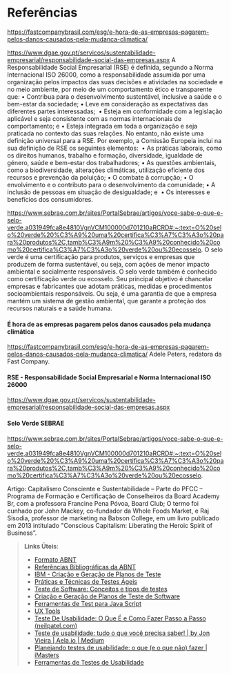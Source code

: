 # Referências

https://fastcompanybrasil.com/esg/e-hora-de-as-empresas-pagarem-pelos-danos-causados-pela-mudanca-climatica/

https://www.dgae.gov.pt/servicos/sustentabilidade-empresarial/responsabilidade-social-das-empresas.aspx
A Responsabilidade Social Empresarial (RSE) é definida, segundo a Norma Internacional ISO 26000, como a responsabilidade assumida por uma organização pelos impactos das suas decisões e atividades na sociedade e no meio ambiente, por meio de um comportamento ético e transparente que:
• Contribua para o desenvolvimento sustentável, inclusive a saúde e o bem-estar da sociedade; • Leve em consideração as expectativas das diferentes partes interessadas;  • Esteja em conformidade com a legislação aplicável e seja consistente com as normas internacionais de comportamento; e • Esteja integrada em toda a organização e seja praticada no contexto das suas relações.
No entanto, não existe uma definição universal para a RSE. Por exemplo, a Comissão Europeia inclui na sua definição de RSE os seguintes elementos: 
• As práticas laborais, como os direitos humanos, trabalho e formação, diversidade, igualdade de género, saúde e bem-estar dos trabalhadores; • As questões ambientais, como a biodiversidade, alterações climáticas, utilização eficiente dos recursos e prevenção da poluição; • O combate à corrupção; • O envolvimento e o contributo para o desenvolvimento da comunidade; • A inclusão de pessoas em situação de desigualdade; e  • Os interesses e benefícios dos consumidores.

https://www.sebrae.com.br/sites/PortalSebrae/artigos/voce-sabe-o-que-e-selo-verde,a031949fca8e4810VgnVCM100000d701210aRCRD#:~:text=O%20selo%20verde%20%C3%A9%20uma%20certifica%C3%A7%C3%A3o%20para%20produtos%2C,tamb%C3%A9m%20%C3%A9%20conhecido%20como%20certifica%C3%A7%C3%A3o%20verde%20ou%20ecosselo.
O selo verde é uma certificação para produtos, serviços e empresas que produzem de forma sustentável, ou seja, com ações de menor impacto ambiental e socialmente responsáveis.
O selo verde também é conhecido como certificação verde ou ecosselo. Seu principal objetivo é chancelar empresas e fabricantes que adotam práticas, medidas e procedimentos socioambientais responsáveis. Ou seja, é uma garantia de que a empresa mantém um sistema de gestão ambiental, que garante a proteção dos recursos naturais e a saúde humana.

#### É hora de as empresas pagarem pelos danos causados pela mudança climática
https://fastcompanybrasil.com/esg/e-hora-de-as-empresas-pagarem-pelos-danos-causados-pela-mudanca-climatica/ Adele Peters, redatora da Fast Company. 

#### RSE - Responsabilidade Social Empresarial e Norma Internacional ISO 26000
https://www.dgae.gov.pt/servicos/sustentabilidade-empresarial/responsabilidade-social-das-empresas.aspx

#### Selo Verde SEBRAE
https://www.sebrae.com.br/sites/PortalSebrae/artigos/voce-sabe-o-que-e-selo-verde,a031949fca8e4810VgnVCM100000d701210aRCRD#:~:text=O%20selo%20verde%20%C3%A9%20uma%20certifica%C3%A7%C3%A3o%20para%20produtos%2C,tamb%C3%A9m%20%C3%A9%20conhecido%20como%20certifica%C3%A7%C3%A3o%20verde%20ou%20ecosselo.

Artigo: Capitalismo Consciente e Sustentabilidade – Parte do PFCC – Programa de Formação e Certificação de Conselheiros da Board Academy Br, com a professora Francine Pena Póvoa, Board Club;
O termo foi cunhado por John Mackey, co-fundador da Whole Foods Market, e 
Raj Sisodia, professor de marketing na Babson College, em um livro publicado em 2013 intitulado "Conscious Capitalism: Liberating the Heroic Spirit of Business”.



> **Links Úteis**:
> - [Formato ABNT](https://www.normastecnicas.com/abnt/trabalhos-academicos/referencias/)
> - [Referências Bibliográficas da ABNT](https://comunidade.rockcontent.com/referencia-bibliografica-abnt/)
> - [IBM - Criação e Geração de Planos de Teste](https://www.ibm.com/developerworks/br/local/rational/criacao_geracao_planos_testes_software/index.html)
> - [Práticas e Técnicas de Testes Ágeis](http://assiste.serpro.gov.br/serproagil/Apresenta/slides.pdf)
> -  [Teste de Software: Conceitos e tipos de testes](https://blog.onedaytesting.com.br/teste-de-software/)
> - [Criação e Geração de Planos de Teste de Software](https://www.ibm.com/developerworks/br/local/rational/criacao_geracao_planos_testes_software/index.html)
> - [Ferramentas de Test para Java Script](https://geekflare.com/javascript-unit-testing/)
> - [UX Tools](https://uxdesign.cc/ux-user-research-and-user-testing-tools-2d339d379dc7)
> - [Teste De Usabilidade: O Que É e Como Fazer Passo a Passo (neilpatel.com)](https://neilpatel.com/br/blog/teste-de-usabilidade/)
> - [Teste de usabilidade: tudo o que você precisa saber! | by Jon Vieira | Aela.io | Medium](https://medium.com/aela/teste-de-usabilidade-o-que-voc%C3%AA-precisa-saber-39a36343d9a6/)
> - [Planejando testes de usabilidade: o que (e o que não) fazer | iMasters](https://imasters.com.br/design-ux/planejando-testes-de-usabilidade-o-que-e-o-que-nao-fazer/)
> - [Ferramentas de Testes de Usabilidade](https://www.usability.gov/how-to-and-tools/resources/templates.html)
